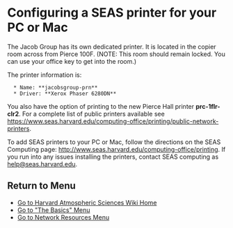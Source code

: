 # Configuring a SEAS printer for your PC or Mac

The Jacob Group has its own dedicated printer. It is located in the
copier room across from Pierce 100F. (NOTE: This room should remain
locked. You can use your office key to get into the room.)

The printer information is:

``` 
  * Name: **jacobsgroup-prn** 
  * Driver: **Xerox Phaser 6280DN**
```

You also have the option of printing to the new Pierce Hall printer
**prc-1flr-clr2**. For a complete list of public printers available see
<https://www.seas.harvard.edu/computing-office/printing/public-network-printers>.

To add SEAS printers to your PC or Mac, follow the directions on the
SEAS Computing page:
<http://www.seas.harvard.edu/computing-office/printing>. If you run into
any issues installing the printers, contact SEAS computing as
help@seas.harvard.edu.

## Return to Menu

  - [Go to Harvard Atmospheric Sciences Wiki Home](/start)
  - [Go to "The Basics" Menu](/wiki/basics)
  - [Go to Network Resources Menu](/wiki/computer_and_network_info)
